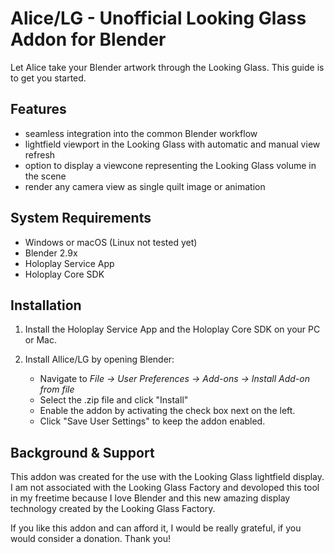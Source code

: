 # Alice/LG - Unofficial Looking Glass Addon for Blender

Let Alice take your Blender artwork through the Looking Glass. This guide is to get you started. 

## Features
- seamless integration into the common Blender workflow
- lightfield viewport in the Looking Glass with automatic and manual view refresh
- option to display a viewcone representing the Looking Glass volume in the scene
- render any camera view as single quilt image or animation

## System Requirements
- Windows or macOS (Linux not tested yet)
- Blender 2.9x
- Holoplay Service App
- Holoplay Core SDK

## Installation

1. Install the Holoplay Service App and the Holoplay Core SDK on your PC or Mac.

2. Install Allice/LG by opening Blender:
   - Navigate to _File → User Preferences → Add-ons → Install Add-on from file_
   - Select the .zip file and click "Install"
   - Enable the addon by activating the check box next on the left.
   - Click "Save User Settings" to keep the addon enabled.

## Background & Support
This addon was created for the use with the Looking Glass lightfield display. I am not associated with the Looking Glass Factory and devoloped this tool in my freetime because I love Blender and this new amazing display technology created by the Looking Glass Factory. 

If you like this addon and can afford it, I would be really grateful, if you would consider a donation. Thank you!
